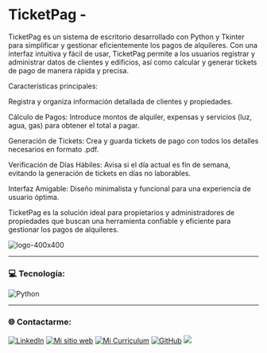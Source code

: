 # TicketPag - 
TicketPag es un sistema de escritorio desarrollado con Python y Tkinter para simplificar y gestionar eficientemente los pagos de alquileres. Con una interfaz intuitiva y fácil de usar, TicketPag permite a los usuarios registrar y administrar datos de clientes y edificios, así como calcular y generar tickets de pago de manera rápida y precisa.


Características principales:

Registra y organiza información detallada de clientes y propiedades.

Cálculo de Pagos: Introduce montos de alquiler, expensas y servicios (luz, agua, gas) para obtener el total a pagar.

Generación de Tickets: Crea y guarda tickets de pago con todos los detalles necesarios en formato .pdf.

Verificación de Días Hábiles: Avisa si el día actual es fin de semana, evitando la generación de tickets en días no laborables.

Interfaz Amigable: Diseño minimalista y funcional para una experiencia de usuario óptima.

TicketPag es la solución ideal para propietarios y administradores de propiedades que buscan una herramienta confiable y eficiente para gestionar los pagos de alquileres.




![logo-400x400](https://github.com/user-attachments/assets/1d6cea8a-e6b3-4078-b508-3a2190489ddb)


----


### 💻 Tecnología:
![Python](https://img.shields.io/badge/python-3670A0?style=for-the-badge&logo=python&logoColor=ffdd54) 


----

### 🌐 Contactarme:
[![LinkedIn](https://img.shields.io/badge/LinkedIn-%230077B5.svg?logo=linkedin&logoColor=white)](https://linkedin.com/in/![Linkedin](https://www.linkedin.com/in/berisvilmauricio/)) [![Mi sitio web](https://img.shields.io/badge/Mi%20sitio%20web-8A2BE2)](https://berisvilmauricio.ar/) [![Mi Curriculum](https://img.shields.io/badge/Mi%20Curriculum%20-grey)](https://github.com/MBerisvil/MBerisvil/files/14909121/Berisvil.Mauricio.pdf)
[![GitHub](https://img.shields.io/badge/GitHub-%230077B5.svg?logo=GitHub&logoColor=white)](https://github.com/MBerisvil/)
[![](https://visitcount.itsvg.in/api?id=MBerisvil&icon=0&color=0)](https://visitcount.itsvg.in)

